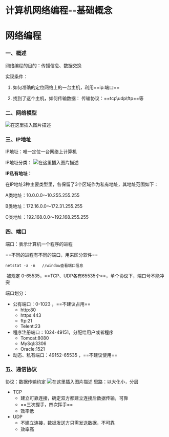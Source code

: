 # 计算机网络编程--基础概念


<!--more-->



# 网络编程

### 一、概述

网络编程的目的：传播信息、数据交换

实现条件：

1. 如何准确的定位网络上的一台主机，利用==ip:端口==

2. 找到了这个主机，如何传输数据： 传输协议：==tcp\udp\ftp==等

### 二、网络模型
![在这里插入图片描述](https://img-blog.csdnimg.cn/20201210192326118.png?x-oss-process=image/watermark,type_ZmFuZ3poZW5naGVpdGk,shadow_10,text_aHR0cHM6Ly9ibG9nLmNzZG4ubmV0L3FxXzQxMTE2MDI3,size_16,color_FFFFFF,t_70#pic_center)

### 三、IP地址

IP地址：唯一定位一台网络上计算机

IP地址分类：
![在这里插入图片描述](https://img-blog.csdnimg.cn/20201210192348129.png?x-oss-process=image/watermark,type_ZmFuZ3poZW5naGVpdGk,shadow_10,text_aHR0cHM6Ly9ibG9nLmNzZG4ubmV0L3FxXzQxMTE2MDI3,size_16,color_FFFFFF,t_70#pic_center)

**IP私有地址：**

在IP地址3种主要类型里，各保留了3个区域作为私有地址，其地址范围如下： 

A类地址：10.0.0.0～10.255.255.255 

B类地址：172.16.0.0～172.31.255.255 

C类地址：192.168.0.0～192.168.255.255

### 四、端口

端口：表示计算机一个程序的进程

==不同的进程有不同的端口，用来区分软件==

```git
netstat -a -n   //window查看端口信息
```

​	被规定 0-65535，==TCP、UDP各有65535个==，单个协议下，端口号不能冲突

端口划分：

- 公有端口：0-1023 ，==不建议占用==
  - http:80
  - https:443
  - ftp:21
  - Telent:23
- 程序注册端口：1024-49151，分配给用户或者程序
  - Tomcat:8080
  - MySql:3306
  - Oracle:1521
- 动态、私有端口：49152-65535 ，==不建议使用==

### 五、通信协议

协议：数据传输约定
![在这里插入图片描述](https://img-blog.csdnimg.cn/20201210192428247.jpg?x-oss-process=image/watermark,type_ZmFuZ3poZW5naGVpdGk,shadow_10,text_aHR0cHM6Ly9ibG9nLmNzZG4ubmV0L3FxXzQxMTE2MDI3,size_16,color_FFFFFF,t_70#pic_center)
思路：以大化小，分层

- TCP
  - 建立可靠连接，确定双方都建立连接后数据传输，可靠
  - ==三次握手，四次挥手==
  - 效率低
- UDP
  -   不建立连接，数据发送方只需发送数据，不可靠
  - 效率高




